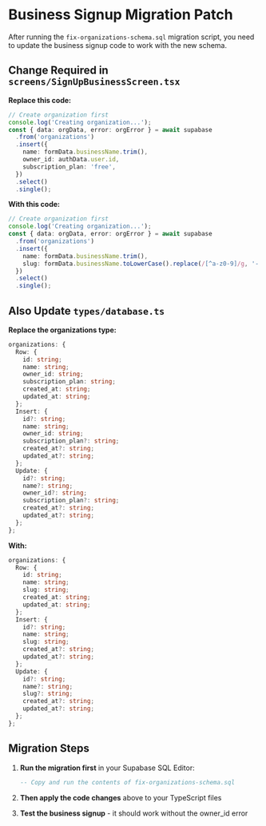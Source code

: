 # Business Signup Migration Patch

After running the `fix-organizations-schema.sql` migration script, you need to update the business signup code to work with the new schema.

## Change Required in `screens/SignUpBusinessScreen.tsx`

**Replace this code:**
```typescript
// Create organization first
console.log('Creating organization...');
const { data: orgData, error: orgError } = await supabase
  .from('organizations')
  .insert({
    name: formData.businessName.trim(),
    owner_id: authData.user.id,
    subscription_plan: 'free',
  })
  .select()
  .single();
```

**With this code:**
```typescript
// Create organization first
console.log('Creating organization...');
const { data: orgData, error: orgError } = await supabase
  .from('organizations')
  .insert({
    name: formData.businessName.trim(),
    slug: formData.businessName.toLowerCase().replace(/[^a-z0-9]/g, '-').replace(/-+/g, '-'),
  })
  .select()
  .single();
```

## Also Update `types/database.ts`

**Replace the organizations type:**
```typescript
organizations: {
  Row: {
    id: string;
    name: string;
    owner_id: string;
    subscription_plan: string;
    created_at: string;
    updated_at: string;
  };
  Insert: {
    id?: string;
    name: string;
    owner_id: string;
    subscription_plan?: string;
    created_at?: string;
    updated_at?: string;
  };
  Update: {
    id?: string;
    name?: string;
    owner_id?: string;
    subscription_plan?: string;
    created_at?: string;
    updated_at?: string;
  };
};
```

**With:**
```typescript
organizations: {
  Row: {
    id: string;
    name: string;
    slug: string;
    created_at: string;
    updated_at: string;
  };
  Insert: {
    id?: string;
    name: string;
    slug: string;
    created_at?: string;
    updated_at?: string;
  };
  Update: {
    id?: string;
    name?: string;
    slug?: string;
    created_at?: string;
    updated_at?: string;
  };
};
```

## Migration Steps

1. **Run the migration first** in your Supabase SQL Editor:
   ```sql
   -- Copy and run the contents of fix-organizations-schema.sql
   ```

2. **Then apply the code changes** above to your TypeScript files

3. **Test the business signup** - it should work without the owner_id error 
